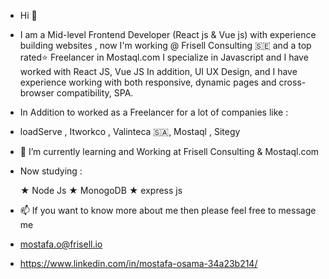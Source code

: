 - Hi 👋
- I am a Mid-level Frontend Developer (React js & Vue js) with experience building websites , now I'm working @ Frisell Consulting 🇸🇪 and a top rated⭐ Freelancer in Mostaql.com I specialize in Javascript and I have worked with React JS, Vue JS In addition, UI UX Design, and I have experience working with both responsive, dynamic pages and cross-browser compatibility, SPA.

- In Addition to worked as a Freelancer for a lot of companies like :
- loadServe , Itworkco , Valinteca 🇸🇦, Mostaql , Sitegy

- 🌱 I’m currently learning and Working at Frisell Consulting & Mostaql.com

- Now studying :

  ★ Node Js
  ★ MonogoDB
  ★ express js

- 📫 If you want to know more about me then please feel free to message me
 
- mostafa.o@frisell.io

- https://www.linkedin.com/in/mostafa-osama-34a23b214/
